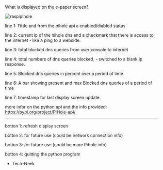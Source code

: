 What is displayed on the e-paper screen?

![raspipihole](https://user-images.githubusercontent.com/105596019/169389202-909b306d-29c4-4bb7-852a-293ee66b6672.jpg)



line 1: Tittle and from the pihole api a enabled/diabled status 

line 2: current ip of the hihole dns and a checkmark that there is access to the internet - like a ping to a webside.

line 3: total blocked dns queries from user console to internet

line 4: total numbers of dns queries blocked, - switched to a blank ip response.

line 5: Blocked dns queries in percent over a period of time

line 6: A bar showing present and max Blocked dns queries of a period of time

line 7: timestamp for last display screen update.


more infor on the python api and the info provided:
https://pypi.org/project/PiHole-api/

-----------------------------------------------------------------

botton 1: refresh display screen

botton 2: for future use (could be network connection info)

botton 3: for future use (could be more Pihole info)

botton 4: quitting the python program

- Tech-Neek
